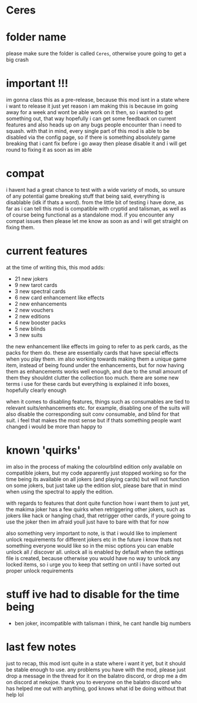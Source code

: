 # Ceres

# folder name

please make sure the folder is called `Ceres`, otherwise youre going to get a big crash

# important !!!

im gonna class this as a pre-release, because this mod isnt in a state where i want to release it just yet
reason i am making this is because im going away for a week and wont be able work on it then, so i wanted
to get something out, that way hopefully i can get some feedback on current features and also heads up on
any bugs people encounter than i need to squash. with that in mind, every single part of this mod is able
to be disabled via the config page, so if there is something absolutely game breaking that i cant fix before
i go away then please disable it and i will get round to fixing it as soon as im able

# compat

i havent had a great chance to test with a wide variety of mods, so unsure of any potential game breaking stuff
that being said, everything is disablable (idk if thats a word). from the little bit of testing i have done, as
far as i can tell this mod is compatible with cryptid and talisman, as well as of course being functional as a 
standalone mod. if you encounter any compat issues then please let me know as soon as and i will get straight on
fixing them.

# current features

at the time of writing this, this mod adds:
- 21 new jokers
- 9 new tarot cards
- 3 new spectral cards
- 6 new card enhancement like effects
- 2 new enhancements
- 2 new vouchers
- 2 new editions
- 4 new booster packs
- 5 new blinds
- 3 new suits

the new enhancement like effects im going to refer to as perk cards, as the packs for them do. these are essentially cards that have
special effects when you play them. im also working towards making them a unique game item, instead of being found under the
enhancements, but for now having them as enhancements works well enough, and due to the small amount of them they shouldnt clutter
the collection too much. there are some new terms i use for these cards but everything is explained it info boxes, hopefully
clearly enough

when it comes to disabling features, things such as consumables are tied to relevant suits/enhancements etc. for example, disabling
one of the suits will also disable the corresponding suit conv consumable, and blind for that suit. i feel that makes the most sense
but if thats something people want changed i would be more than happy to

# known 'quirks'

im also in the process of making the colourblind edition only available on compatible jokers, but my code apparently just
stopped working so for the time being its available on all jokers (and playing cards) but will not function on some jokers,
but just take up the edition slot, please bare that in mind when using the spectral to apply the edition.

with regards to features that dont quite function how i want them to just yet, the makima joker has a few quirks when retriggering
other jokers, such as jokers like hack or hanging chad, that retrigger other cards, if youre going to use the joker then im afraid
youll just have to bare with that for now

also something very important to note, is that i would like to implement unlock requirements for different jokers etc in the future
i know thats not something everyone would like so in the misc options you can enable unlock all / discover all. unlock all is enabled
by default when the settings file is created, because otherwise you would have no way to unlock any locked items, so i urge you to
keep that setting on until i have sorted out proper unlock requirements

# stuff ive had to disable for the time being

- ben joker, incompatible with talisman i think, he cant handle big numbers

# last few notes

just to recap, this mod isnt quite in a state where i want it yet, but it should be stable enough to use. any problems you have with 
the mod, please just drop a message in the thread for it on the balatro discord, or drop me a dm on discord at nekojoe. thank you to
everyone on the balatro discord who has helped me out with anything, god knows what id be doing without that help lol